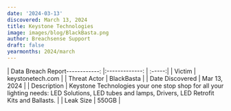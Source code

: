 ```yaml
---
date: '2024-03-13'
discovered: March 13, 2024
title: Keystone Technologies
image: images/blog/BlackBasta.png
author: Breachsense Support
draft: false
yearmonths: 2024/march
---
```


| Data Breach Report------------:     |:-------------:    | :-----:|
| Victim      | keystonetech.com      | 
| Threat Actor      | BlackBasta      | 
| Date Discovered      | Mar 13, 2024      | 
| Description      | Keystone Technologies your one stop shop for all your lighting needs: LED Solutions, LED tubes and lamps, Drivers, LED Retrofit Kits and Ballasts.      | 
| Leak Size      | 550GB      | 

